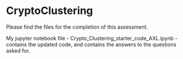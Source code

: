 # CryptoClustering

Please find the files for the completion of this assessment.

My jupyter notebook file - Crypto_Clustering_starter_code_AXL.ipynb - contains the updated code, and contains the answers to the questions asked for.
